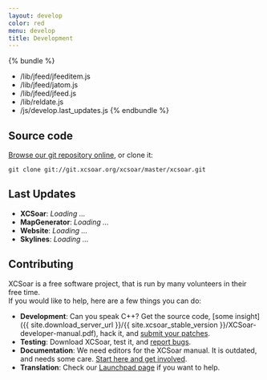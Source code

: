 ```yaml
---
layout: develop
color: red
menu: develop
title: Development
---
```

{% bundle %}
- /lib/jfeed/jfeeditem.js
- /lib/jfeed/jatom.js
- /lib/jfeed/jfeed.js
- /lib/reldate.js
- /js/develop.last_updates.js
{% endbundle %}

## Source code

[Browse our git repository online](http://git.xcsoar.org/cgit/master/xcsoar.git/), or clone it:

	git clone git://git.xcsoar.org/xcsoar/master/xcsoar.git

## Last Updates

- **XCSoar**: *Loading ...*
- **MapGenerator**: *Loading ...*
- **Website**: *Loading ...*
- **Skylines**: *Loading ...*

## Contributing

XCSoar is a free software project, that is run by many volunteers in their free time.  
If you would like to help, here are a few things you can do:

- **Development**: Can you speak C++? Get the source code, [some insight]({{ site.download_server_url }}/{{ site.xcsoar_stable_version }}/XCSoar-developer-manual.pdf), hack it, and [submit your patches](/contact/).
- **Testing**: Download XCSoar, test it, and [report bugs](/develop/new_ticket.html).
- **Documentation**: We need editors for the XCSoar manual. It is outdated, and needs some care. [Start here and get involved](http://bugs.xcsoar.org/wiki/Advanced/Manual).
- **Translation**: Check our [Launchpad page](https://translations.launchpad.net/xcsoar/trunk) if you want to help.
